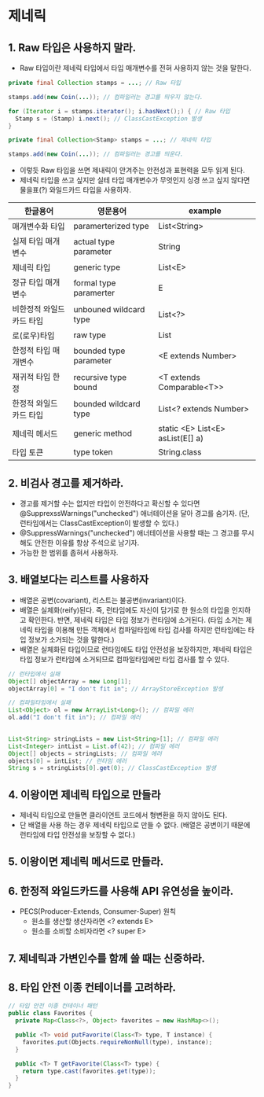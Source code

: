 # 제네릭

## 1. Raw 타입은 사용하지 말라.
- Raw 타입이란 제네릭 타입에서 타입 매개변수를 전혀 사용하지 않는 것을 말한다.
```Java
private final Collection stamps = ...; // Raw 타입

stamps.add(new Coin(...)); // 컴파일러는 경고를 띄우지 않는다.

for (Iterator i = stamps.iterator(); i.hasNext();) { // Raw 타입
  Stamp s = (Stamp) i.next(); // ClassCastException 발생
} 
```

```Java
private final Collection<Stamp> stamps = ...; // 제네릭 타입

stamps.add(new Coin(...)); // 컴파일러는 경고를 띄운다.
```
- 이렇듯 Raw 타입을 쓰면 제내릭이 안겨주는 안전성과 표현력을 모두 읽게 된다.
- 제네릭 타입을 쓰고 싶지만 실테 타입 매개변수가 무엇인지 싱경 쓰고 싶지 않다면 물을표(?) 와일드카드 타입을 사용하자.

| 한글용어           | 영문용어                   | example                            |
|----------------|------------------------|------------------------------------|
| 매개변수화 타입       | paramerterized type    | List<String\>                      |
| 실제 타입 매개변수     | actual type parameter  | String                             |
| 제네릭 타입         | generic type           | List\<E\>                          |
| 정규 타입 매개변수     | formal type paramerter | E                                  |
| 비한정적 와일드 카드 타입 | unbouned wildcard type | List<?>                            |
| 로(로우)타입        | raw type               | List                               |
| 한정적 타입 매개변수    | bounded type parameter | \<E extends Number\>               |
| 재귀적 타입 한정      | recursive type bound   | <T extends Comparable\<T\>>        |
| 한정적 와일드 카드 타입 | bounded wildcard type  | List<? extends Number>             |
| 제네릭 메서드 | generic method | static <E\> List<E\> asList(E[] a) |
|타입 토큰 | type token | String.class                       |

## 2. 비검사 경고를 제거하라.
- 경고를 제거할 수는 없지만 타입이 안전하다고 확신할 수 있다면 @SupprexssWarnings("unchecked") 애너테이션을 달아 경고를 숨기자. (단, 런타임에서는 ClassCastException이 발생할 수 있다.)
- @SuppressWarnings("unchecked") 애너테이션을 사용할 때는 그 경고를 무시해도 안전한 이유를 항상 주석으로 남기자.
- 가능한 한 범위를 좁혀서 사용하자.

## 3. 배열보다는 리스트를 사용하자
- 배열은 공변(covariant), 리스트는 불공변(invariant)이다.
- 배열은 실체화(reify)된다. 즉, 런타임에도 자신이 담기로 한 원소의 타입을 인지하고 확인한다. 반면, 제네릭 타입은 타입 정보가 런타임에 소거된다. (타입 소거는 제네릭 타입을 이용해 만든 객체에서 컴파일타임에 타입 검사를 하지만 런타임에는 타입 정보가 소거되는 것을 말한다.)
- 배열은 실체화된 타입이므로 런타임에도 타입 안전성을 보장하지만, 제네릭 타입은 타입 정보가 런타임에 소거되므로 컴파일타임에만 타입 검사를 할 수 있다.
```Java
// 런타입에서 실패
Object[] objectArray = new Long[1];
objectArray[0] = "I don't fit in"; // ArrayStoreException 발생

// 컴파일타임에서 실패
List<Object> ol = new ArrayList<Long>(); // 컴파일 에러
ol.add("I don't fit in"); // 컴파일 에러
 
```
```Java
List<String> stringLists = new List<String>[1]; // 컴파일 에러
List<Integer> intList = List.of(42); // 컴파일 에러
Object[] objects = stringLists; // 컴파일 에러
objects[0] = intList; // 런타임 에러
String s = stringLists[0].get(0); // ClassCastException 발생
```

## 4. 이왕이면 제네릭 타입으로 만들라
- 제네릭 타입으로 만들면 클라이언트 코드에서 형변환을 하지 않아도 된다.
- 단 배열을 사용 하는 경우 제네릭 타입으로 만들 수 없다. (배열은 공변이기 때문에 런타임에 타입 안전성을 보장할 수 없다.)

## 5. 이왕이면 제네릭 메서드로 만들라.


## 6. 한정적 와일드카드를 사용해 API 유연성을 높이라.
- PECS(Producer-Extends, Consumer-Super) 원칙
  - 원소를 생산할 생산자라면 <? extends E>
  - 원소를 소비할 소비자라면 <? super E>


## 7. 제네릭과 가변인수를 함께 쓸 때는 신중하라.


## 8. 타입 안전 이종 컨테이너를 고려하라.
```Java
// 타입 안전 이종 컨테이너 패턴
public class Favorites {
  private Map<Class<?>, Object> favorites = new HashMap<>();

  public <T> void putFavorite(Class<T> type, T instance) {
    favorites.put(Objects.requireNonNull(type), instance);
  }

  public <T> T getFavorite(Class<T> type) {
    return type.cast(favorites.get(type));
  }
}
```